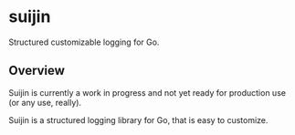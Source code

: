 # suijin

Structured customizable logging for Go.

## Overview

Suijin is currently a work in progress and not yet ready for production use (or any use, really).

Suijin is a structured logging library for Go, that is easy to customize.
